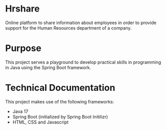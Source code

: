 # Hrshare

Online platform to share information about employees in order to provide support for the Human Resources department
of a company.

# Purpose 

This project serves a playground to develop practical skills in programming in Java using the Spring Boot framework.
# Technical Documentation 

This project makes use of the following frameworks:
- Java 17 
- Spring Boot (initialized by Spring Boot Initilizr)
- HTML, CSS and Javascript
